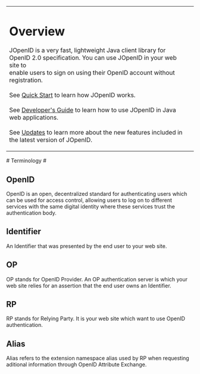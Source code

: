 <table><tr><td>
<h1>Overview</h1>

JOpenID is a very fast, lightweight Java client library for<br>
OpenID 2.0 specification. You can use JOpenID in your web site to<br>
enable users to sign on using their OpenID account without registration.<br>
<br>
See <a href='QuickStart.md'>Quick Start</a> to learn how JOpenID works.<br>
<br>
See <a href='DevGuide.md'>Developer's Guide</a> to learn how to use JOpenID in Java web applications.<br>
<br>
See <a href='ConfigExt.md'>Updates</a> to learn more about the new features included in the latest version of JOpenID.<br>
</td><td><wiki:gadget url="http://www.ohloh.net/p/317293/widgets/project_basic_stats.xml" height="220" border="1"/><br>
</td></tr></table>
# Terminology #

## OpenID ##

OpenID is an open, decentralized standard for authenticating users which can be used for access control, allowing users to log on to different services with the same digital identity where these services trust the authentication body.

## Identifier ##

An Identifier that was presented by the end user to your web site.

## OP ##

OP stands for OpenID Provider. An OP authentication server is which your web site relies for an assertion that
the end user owns an Identifier.

## RP ##

RP stands for Relying Party. It is your web site which want to use OpenID authentication.

## Alias ##

Alias refers to the extension namespace alias used by RP when requesting aditional information through OpenID Attribute Exchange.